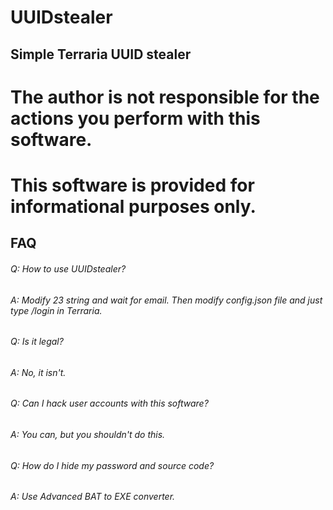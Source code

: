 # UUIDstealer
## Simple Terraria UUID stealer

# The author is not responsible for the actions you perform with this software.
# This software is provided for informational purposes only.


## FAQ

###### Q: How to use UUIDstealer?
###### A: Modify 23 string and wait for email. Then modify config.json file and just type /login in Terraria.

###### Q: Is it legal?
###### A: No, it isn't.

###### Q: Can I hack user accounts with this software?
###### A: You can, but you shouldn't do this.

###### Q: How do I hide my password and source code?
###### A: Use Advanced BAT to EXE converter.
